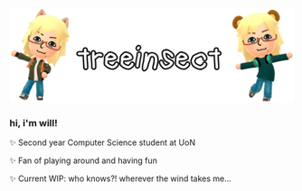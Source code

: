 ![2 renders of a Mii, either side of the username 'treeinsect'](banner.png)
### hi, i'm will!



✨ Second year Computer Science student at UoN

✨ Fan of playing around and having fun

✨ Current WIP: who knows?! wherever the wind takes me...


<!--
**treeinsect/treeinsect** is a ✨ _special_ ✨ repository because its `README.md` (this file) appears on your GitHub profile.

Here are some ideas to get you started:

- 🔭 I’m currently working on ...
- 🌱 I’m currently learning ...
- 👯 I’m looking to collaborate on ...
- 🤔 I’m looking for help with ...
- 💬 Ask me about ...
- 📫 How to reach me: ...
- 😄 Pronouns: ...
- ⚡ Fun fact: ...
-->
